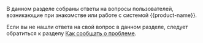 В данном разделе собраны ответы на вопросы пользователей, возникающие при знакомстве или работе с системой {{product-name}}.

Если вы не нашли ответа на свой вопрос в данном разделе, следует обратиться к разделу [Как сообщать о проблеме](../../user-guide/problems/howtoreport.md).
